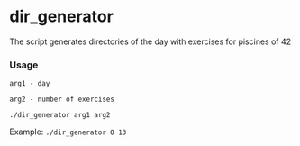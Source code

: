 # dir_generator

The script generates directories of the day with exercises for piscines of 42

### Usage

`arg1 - day`

`arg2 - number of exercises`

`./dir_generator arg1 arg2`

Example: `./dir_generator 0 13`
